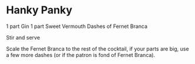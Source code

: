 Hanky Panky
===========

1 part Gin
1 part Sweet Vermouth
Dashes of Fernet Branca

Stir and serve

Scale the Fernet Branca to the rest of the cocktail, if your parts are big, use a few more dashes (or if the patron is fond of Fernet Branca).

